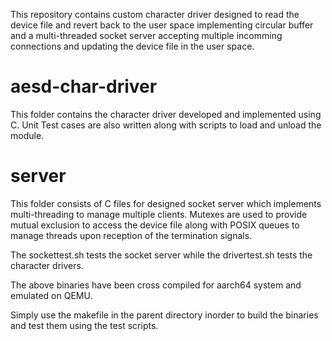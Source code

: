 This repository contains custom character driver designed to read the device file and revert back to the user space implementing circular buffer and a multi-threaded socket server accepting multiple incomming connections and updating the device file in the user space. 

# aesd-char-driver
This folder contains the character driver developed and implemented using C. Unit Test cases are also written along with scripts to load and unload the module. 

# server
This folder consists of C files for designed socket server which implements multi-threading to manage multiple clients. Mutexes are used to provide mutual exclusion to access the device file along with POSIX queues to manage threads upon reception of the termination signals. 

The  sockettest.sh tests the socket server while the drivertest.sh tests the character drivers.

The above binaries have been cross compiled for aarch64 system and emulated on QEMU. 

Simply use the makefile in the parent directory inorder to build the binaries and test them using the test scripts.
